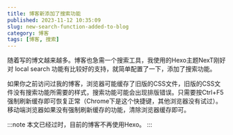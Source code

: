```yaml
---
title: 博客新添加了搜索功能
published: 2023-11-12 10:35:09
slug: new-search-function-added-to-blog
category: 博客
tags: [博客, 搜索]
---
```


随着写的博文越来越多。博客也急需一个搜索工具，我使用的Hexo主题NexT刚好对 local search 功能有比较好的支持，就简单配置了一下，添加了搜索功能。

如果你之前访问过我的博客，浏览器可能缓存了旧版的CSS文件，旧版的CSS文件没有搜索功能所需要的样式，搜索功能可能会出现排版错误。只需要按Ctrl+F5强制刷新缓存即可恢复正常（Chrome下是这个快捷键，其他浏览器没有试过）。移动端浏览器如果没有强制刷新缓存的功能，清除浏览器缓存即可。

:::note
本文已经过时，目前的博客不再使用Hexo。
:::
